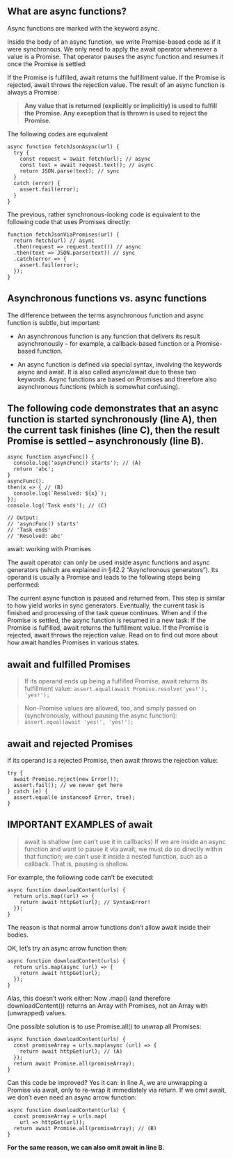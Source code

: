 ## What are async functions?
Async functions are marked with the keyword async.

Inside the body of an async function, we write Promise-based code as if it were synchronous. We only need to apply the await operator whenever a value is a Promise. That operator pauses the async function and resumes it once the Promise is settled:

If the Promise is fulfilled, await returns the fulfillment value.
If the Promise is rejected, await throws the rejection value.
The result of an async function is always a Promise:

> **Any value that is returned (explicitly or implicitly) is used to fulfill the Promise.
Any exception that is thrown is used to reject the Promise.**

The following codes are equivalent
```
async function fetchJsonAsync(url) {
  try {
    const request = await fetch(url); // async
    const text = await request.text(); // async
    return JSON.parse(text); // sync
  }
  catch (error) {
    assert.fail(error);
  }
}
```
The previous, rather synchronous-looking code is equivalent to the following code that uses Promises directly:
```
function fetchJsonViaPromises(url) {
  return fetch(url) // async
  .then(request => request.text()) // async
  .then(text => JSON.parse(text)) // sync
  .catch(error => {
    assert.fail(error);
  });
}
```

## Asynchronous functions vs. async functions

The difference between the terms asynchronous function and async function is subtle, but important:

-  An asynchronous function is any function that delivers its result asynchronously – for example, a callback-based function or a Promise-based function.

-  An async function is defined via special syntax, involving the keywords async and await. It is also called async/await due to these two keywords. Async functions are based on Promises and therefore also asynchronous functions (which is somewhat confusing).

## The following code demonstrates that an async function is started synchronously (line A), then the current task finishes (line C), then the result Promise is settled – asynchronously (line B).
```
async function asyncFunc() {
  console.log('asyncFunc() starts'); // (A)
  return 'abc';
}
asyncFunc().
then(x => { // (B)
  console.log(`Resolved: ${x}`);
});
console.log('Task ends'); // (C)

// Output:
// 'asyncFunc() starts'
// 'Task ends'
// 'Resolved: abc'
```

await: working with Promises 

The await operator can only be used inside async functions and async generators (which are explained in §42.2 “Asynchronous generators”). Its operand is usually a Promise and leads to the following steps being performed:

The current async function is paused and returned from. This step is similar to how yield works in sync generators.
Eventually, the current task is finished and processing of the task queue continues.
When and if the Promise is settled, the async function is resumed in a new task:
If the Promise is fulfilled, await returns the fulfillment value.
If the Promise is rejected, await throws the rejection value.
Read on to find out more about how await handles Promises in various states.

## await and fulfilled Promises 

> If its operand ends up being a fulfilled Promise, await returns its fulfillment value:
`assert.equal(await Promise.resolve('yes!'), 'yes!');`

> Non-Promise values are allowed, too, and simply passed on (synchronously, without pausing the async function):
`assert.equal(await 'yes!', 'yes!');`

## await and rejected Promises 
If its operand is a rejected Promise, then await throws the rejection value:
```
try {
  await Promise.reject(new Error());
  assert.fail(); // we never get here
} catch (e) {
  assert.equal(e instanceof Error, true);
}
```

## IMPORTANT EXAMPLES of await
> await is shallow (we can’t use it in callbacks) 
If we are inside an async function and want to pause it via await, we must do so directly within that function; we can’t use it inside a nested function, such as a callback. That is, pausing is shallow.

For example, the following code can’t be executed:
```
async function downloadContent(urls) {
  return urls.map((url) => {
    return await httpGet(url); // SyntaxError!
  });
}
```
The reason is that normal arrow functions don’t allow await inside their bodies.

OK, let’s try an async arrow function then:
```
async function downloadContent(urls) {
  return urls.map(async (url) => {
    return await httpGet(url);
  });
}
```
Alas, this doesn’t work either: Now .map() (and therefore downloadContent()) returns an Array with Promises, not an Array with (unwrapped) values.

One possible solution is to use Promise.all() to unwrap all Promises:
```
async function downloadContent(urls) {
  const promiseArray = urls.map(async (url) => {
    return await httpGet(url); // (A)
  });
  return await Promise.all(promiseArray);
}
```
Can this code be improved? Yes it can: in line A, we are unwrapping a Promise via await, only to re-wrap it immediately via return. If we omit await, we don’t even need an async arrow function:
```
async function downloadContent(urls) {
  const promiseArray = urls.map(
    url => httpGet(url));
  return await Promise.all(promiseArray); // (B)
}
```
**For the same reason, we can also omit await in line B.**
